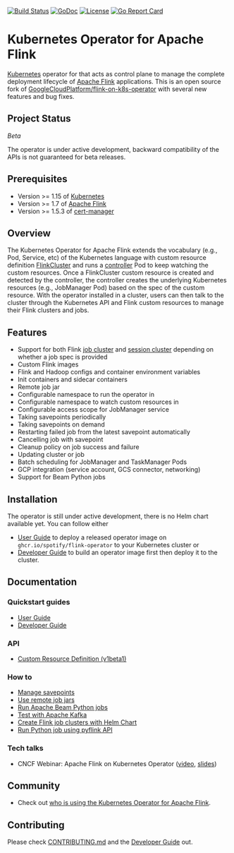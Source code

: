 [![Build Status](https://github.com/spotify/flink-on-k8s-operator/actions/workflows/ci.yml/badge.svg)](https://github.com/spotify/flink-on-k8s-operator/actions/workflows/ci.yml)
[![GoDoc](https://godoc.org/github.com/spotify/flink-on-k8s-operator?status.svg)](https://godoc.org/github.com/spotify/flink-on-k8s-operator)
[![License](https://img.shields.io/badge/LICENSE-Apache2.0-ff69b4.svg)](http://www.apache.org/licenses/LICENSE-2.0.html)
[![Go Report Card](https://goreportcard.com/badge/github.com/spotify/flink-on-k8s-operator)](https://goreportcard.com/report/github.com/spotify/flink-on-k8s-operator)

# Kubernetes Operator for Apache Flink

[Kubernetes](https://kubernetes.io/) operator for that acts as control plane to manage the complete deployment lifecycle of [Apache Flink](https://flink.apache.org/) applications. This is an open source fork of [GoogleCloudPlatform/flink-on-k8s-operator](https://github.com/GoogleCloudPlatform/flink-on-k8s-operator) with several new features and bug fixes.

## Project Status

_Beta_

The operator is under active development, backward compatibility of the APIs is not guaranteed for beta releases.

## Prerequisites

- Version >= 1.15 of [Kubernetes](https://kubernetes.io)
- Version >= 1.7 of [Apache Flink](https://flink.apache.org)
- Version >= 1.5.3 of [cert-manager](https://cert-manager.io)

## Overview

The Kubernetes Operator for Apache Flink extends the vocabulary (e.g., Pod, Service, etc) of the Kubernetes language
with custom resource definition [FlinkCluster](docs/crd.md) and runs a
[controller](controllers/flinkcluster_controller.go) Pod to keep watching the custom resources.
Once a FlinkCluster custom resource is created and detected by the controller, the controller creates the underlying
Kubernetes resources (e.g., JobManager Pod) based on the spec of the custom resource. With the operator installed in a
cluster, users can then talk to the cluster through the Kubernetes API and Flink custom resources to manage their Flink
clusters and jobs.

## Features

- Support for both Flink [job cluster](config/samples/flinkoperator_v1beta1_flinkjobcluster.yaml) and
  [session cluster](config/samples/flinkoperator_v1beta1_flinksessioncluster.yaml) depending on whether a job spec is
  provided
- Custom Flink images
- Flink and Hadoop configs and container environment variables
- Init containers and sidecar containers
- Remote job jar
- Configurable namespace to run the operator in
- Configurable namespace to watch custom resources in
- Configurable access scope for JobManager service
- Taking savepoints periodically
- Taking savepoints on demand
- Restarting failed job from the latest savepoint automatically
- Cancelling job with savepoint
- Cleanup policy on job success and failure
- Updating cluster or job
- Batch scheduling for JobManager and TaskManager Pods
- GCP integration (service account, GCS connector, networking)
- Support for Beam Python jobs

## Installation

The operator is still under active development, there is no Helm chart available yet. You can follow either

- [User Guide](docs/user_guide.md) to deploy a released operator image on `ghcr.io/spotify/flink-operator` to your Kubernetes
  cluster or
- [Developer Guide](docs/developer_guide.md) to build an operator image first then deploy it to the cluster.

## Documentation

### Quickstart guides

- [User Guide](docs/user_guide.md)
- [Developer Guide](docs/developer_guide.md)

### API

- [Custom Resource Definition (v1beta1)](docs/crd.md)

### How to

- [Manage savepoints](docs/savepoints_guide.md)
- [Use remote job jars](config/samples/flinkoperator_v1beta1_remotejobjar.yaml)
- [Run Apache Beam Python jobs](docs/beam_guide.md)
- [Test with Apache Kafka](docs/kafka_test_guide.md)
- [Create Flink job clusters with Helm Chart](docs/flink_job_cluster_guide.md)
- [Run Python job using pyflink API](docs/python_guide.md)

### Tech talks

- CNCF Webinar: Apache Flink on Kubernetes Operator ([video](https://www.youtube.com/watch?v=MXj4lo8XHUE), [slides](docs/apache-flink-on-kubernetes-operator-20200212.pdf))

## Community

- Check out [who is using the Kubernetes Operator for Apache Flink](docs/who_is_using.md).

## Contributing

Please check [CONTRIBUTING.md](CONTRIBUTING.md) and the [Developer Guide](docs/developer_guide.md) out.
